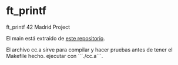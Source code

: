 # ft_printf
ft_printf 42 Madrid Project

El main está extraido de [este repositorio](https://github.com/mcombeau/ft_printf).

El archivo cc.a sirve para compilar y hacer pruebas antes de tener el Makefile hecho. ejecutar con ´´´./cc.a´´´.